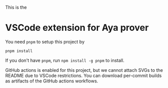 This is the

# VSCode extension for Aya prover

You need `pnpm` to setup this project by

```
pnpm install
```

If you don't have `pnpm`, run `npm install -g pnpm` to install.

GitHub actions is enabled for this project, but we cannot attach SVGs to the README due to VSCode restrictions.
You can download per-commit builds as artifacts of the GitHub actions workflows.
